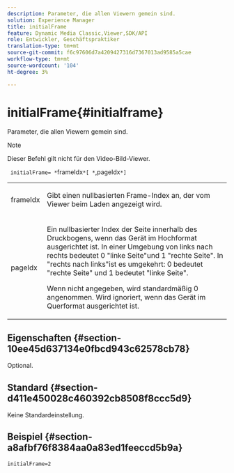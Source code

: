 ```yaml
---
description: Parameter, die allen Viewern gemein sind.
solution: Experience Manager
title: initialFrame
feature: Dynamic Media Classic,Viewer,SDK/API
role: Entwickler, Geschäftspraktiker
translation-type: tm+mt
source-git-commit: f6c97606d7a4209427316d7367013ad9585a5cae
workflow-type: tm+mt
source-wordcount: '104'
ht-degree: 3%

---
```



# initialFrame{#initialframe}

Parameter, die allen Viewern gemein sind.

>[!NOTE]
>
>Dieser Befehl gilt nicht für den Video-Bild-Viewer.

` initialFrame= *`frameIdx`*[ *`,pageIdx`*]`

<table id="table_9B98C97485DD4DEB8A6ECBCE8DF6B886"> 
 <tbody> 
  <tr> 
   <td colname="col1"> <p> <span class="codeph"> <span class="varname"> frameIdx</span> </span> </p> </td> 
   <td colname="col2"> <p> Gibt einen nullbasierten Frame-Index an, der vom Viewer beim Laden angezeigt wird. </p> </td> 
  </tr> 
  <tr> 
   <td colname="col1"> <p><span class="codeph"><span class="varname"> pageIdx</span></span> </p> </td> 
   <td colname="col2"> <p>Ein nullbasierter Index der Seite innerhalb des Druckbogens, wenn das Gerät im Hochformat ausgerichtet ist. In einer Umgebung von links nach rechts bedeutet <span class="codeph"> 0</span> "linke Seite"und <span class="codeph"> 1</span> "rechte Seite". In "rechts nach links"ist es umgekehrt: <span class="codeph"> 0</span> bedeutet "rechte Seite" und <span class="codeph"> 1</span> bedeutet "linke Seite". </p> <p>Wenn nicht angegeben, wird standardmäßig <span class="codeph"> 0</span> angenommen. Wird ignoriert, wenn das Gerät im Querformat ausgerichtet ist. </p> </td> 
  </tr> 
 </tbody> 
</table>

## Eigenschaften {#section-10ee45d637134e0fbcd943c62578cb78}

Optional.

## Standard {#section-d411e450028c460392cb8508f8ccc5d9}

Keine Standardeinstellung.

## Beispiel {#section-a8afbf76f8384aa0a83ed1feeccd5b9a}

```
initialFrame=2
```

